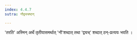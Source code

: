 ```yaml
---
index: 4.4.7
sutra: नौद्व्यचष्ठन्

---
```

'तरति' अस्मिन् अर्थे तृतीयासमर्थात् 'नौ'शब्दात् तथा 'द्व्यच्' शब्दात् ठन्-प्रत्ययः भवति ।